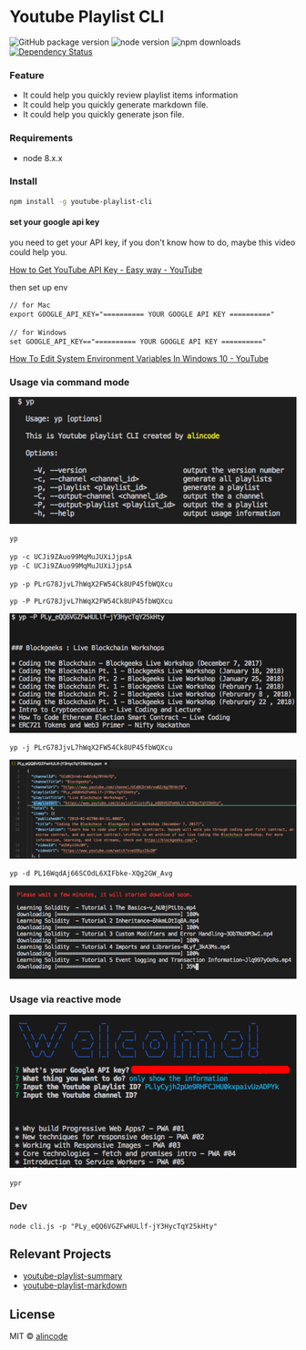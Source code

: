 # Youtube Playlist CLI

![GitHub package version](https://img.shields.io/github/package-json/v/alincode/youtube-playlist-cli.svg)
![node version](https://img.shields.io/node/v/youtube-playlist-cli.svg)
![npm downloads](https://img.shields.io/npm/dt/youtube-playlist-cli.svg)
[![Dependency Status](https://img.shields.io/david/alincode/youtube-playlist-cli.svg?style=flat)](https://david-dm.org/alincode/youtube-playlist-markdown-cli)

### Feature

* It could help you quickly review playlist items information
* It could help you quickly generate markdown file.
* It could help you quickly generate json file.

### Requirements

* node 8.x.x

### Install

```sh
npm install -g youtube-playlist-cli
```

#### set your google api key

you need to get your API key, if you don't know how to do, maybe this video could help you.

[How to Get YouTube API Key - Easy way - YouTube](https://www.youtube.com/watch?v=_U_VS12uu-o)

then set up env

```
// for Mac
export GOOGLE_API_KEY="========== YOUR GOOGLE API KEY =========="

// for Windows
set GOOGLE_API_KEY=="========== YOUR GOOGLE API KEY =========="
```

[How To Edit System Environment Variables In Windows 10 - YouTube](https://www.youtube.com/watch?v=C-U9SGaNbwY)

### Usage via command mode

![](assets/cli.png)

```
yp

yp -c UCJi9ZAuo99MqMuJUXiJjpsA
yp -C UCJi9ZAuo99MqMuJUXiJjpsA

yp -p PLrG78JjvL7hWqX2FW54Ck8UP45fbWQXcu
```

```
yp -P PLrG78JjvL7hWqX2FW54Ck8UP45fbWQXcu
```

![](assets/example.png)

```
yp -j PLrG78JjvL7hWqX2FW54Ck8UP45fbWQXcu
```

![](assets/example2.png)

```
yp -d PL16WqdAj66SCOdL6XIFbke-XQg2GW_Avg
```

![](assets/example3.png)

### Usage via reactive mode

![](assets/reactive.png)

``
ypr
``

### Dev

```
node cli.js -p "PLy_eQQ6VGZFwHULlf-jY3HycTqY25kHty"
```

## Relevant Projects

* [youtube-playlist-summary](https://github.com/alincode/youtube-playlist-summary)
* [youtube-playlist-markdown](https://github.com/alincode/youtube-playlist-markdown)

## License

MIT © [alincode](https://github.com/alincode/youtube-playlist-cli)

